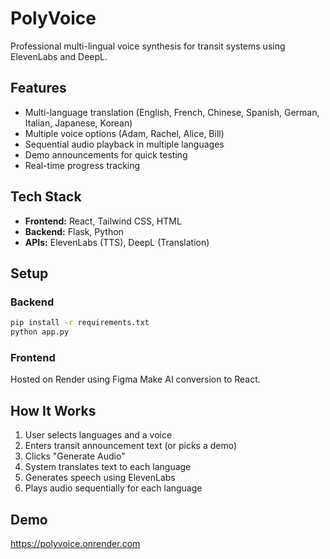 # PolyVoice

Professional multi-lingual voice synthesis for transit systems using ElevenLabs and DeepL.

## Features
- Multi-language translation (English, French, Chinese, Spanish, German, Italian, Japanese, Korean)
- Multiple voice options (Adam, Rachel, Alice, Bill)
- Sequential audio playback in multiple languages
- Demo announcements for quick testing
- Real-time progress tracking

## Tech Stack
- **Frontend:** React, Tailwind CSS, HTML
- **Backend:** Flask, Python
- **APIs:** ElevenLabs (TTS), DeepL (Translation)

## Setup

### Backend
```bash
pip install -r requirements.txt
python app.py
```

### Frontend
Hosted on Render using Figma Make AI conversion to React.

## How It Works
1. User selects languages and a voice
2. Enters transit announcement text (or picks a demo)
3. Clicks "Generate Audio"
4. System translates text to each language
5. Generates speech using ElevenLabs
6. Plays audio sequentially for each language

## Demo
https://polyvoice.onrender.com